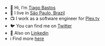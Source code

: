 - 👋 Hi, I’m [Tiago Bastos](https://github.com/bastos)
- 🌆 I live in [São Paulo, Brazil](https://en.wikipedia.org/wiki/S%C3%A3o_Paulo)
- 📺 I work as a software engineer for [Plex.tv](http://plex.tv)
- 🐦 You can find me on [Twitter](http://twitter.com/bastos)
- 👔 Also on [Linkedin](http://linkedin.com/in/tiagobastosdasilva)
- ℹ️ Find more [here](https://bento.me/bastos)